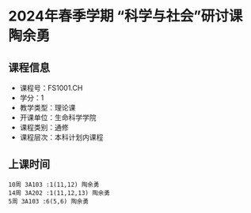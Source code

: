 # 2024年春季学期 “科学与社会”研讨课 陶余勇






## 课程信息

- 课程号：FS1001.CH
- 学分：1
- 教学类型：理论课
- 开课单位：生命科学学院
- 课程类别：通修
- 课程层次：本科计划内课程

## 上课时间

```
10周 3A103 :1(11,12) 陶余勇
14周 3A202 :1(11,12,13) 陶余勇
5周 3A103 :6(5,6) 陶余勇
```

